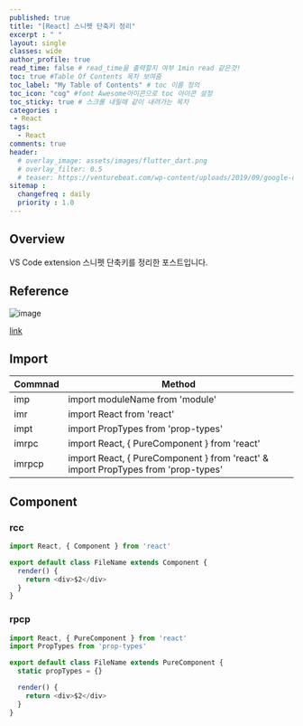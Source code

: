 ```yaml
---
published: true
title: "[React] 스니펫 단축키 정리"
excerpt : " "
layout: single
classes: wide
author_profile: true
read_time: false # read_time을 출력할지 여부 1min read 같은것!
toc: true #Table Of Contents 목차 보여줌
toc_label: "My Table of Contents" # toc 이름 정의
toc_icon: "cog" #font Awesome아이콘으로 toc 아이콘 설정
toc_sticky: true # 스크롤 내릴때 같이 내려가는 목차
categories :
 - React
tags: 
  - React
comments: true
header:
  # overlay_image: assets/images/flutter_dart.png
  # overlay_filter: 0.5
  # teaser: https://venturebeat.com/wp-content/uploads/2019/09/google-dart-flutter.png?w=578&strip=all
sitemap :
  changefreq : daily
  priority : 1.0
---
```


## Overview

VS Code extension 스니펫 단축키를 정리한 포스트입니다.

## Reference

![image](https://user-images.githubusercontent.com/35194820/145939927-ac72717d-319c-4927-b92c-fc53332cfa0b.png)

[link](https://marketplace.visualstudio.com/items?itemName=dsznajder.es7-react-js-snippets)

## Import

|Commnad|Method|
|------|---|
|imp|import moduleName from 'module'|
|imr|import React from 'react'|
|impt|import PropTypes from 'prop-types'|
|imrpc|import React, { PureComponent } from 'react'|
|imrpcp|import React, { PureComponent } from 'react' & import PropTypes from 'prop-types'|

## Component

### rcc

~~~js
import React, { Component } from 'react'

export default class FileName extends Component {
  render() {
    return <div>$2</div>
  }
}
~~~

### rpcp

~~~js
import React, { PureComponent } from 'react'
import PropTypes from 'prop-types'

export default class FileName extends PureComponent {
  static propTypes = {}

  render() {
    return <div>$2</div>
  }
}
~~~